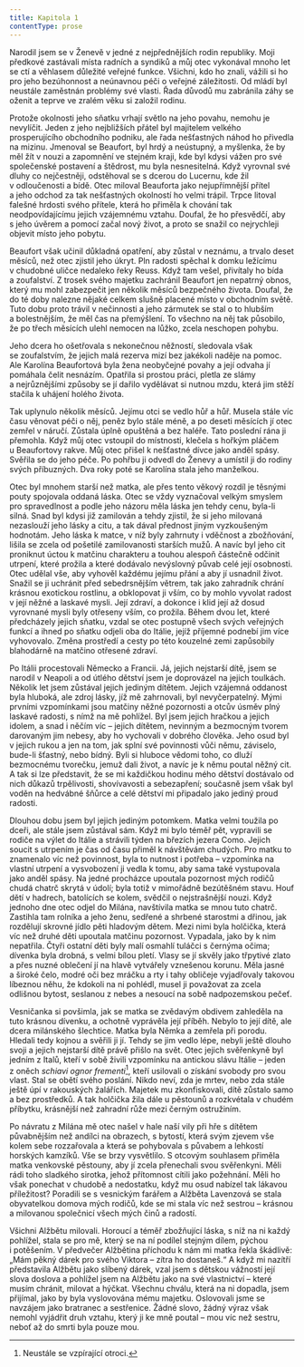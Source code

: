 ```yaml
---
title: Kapitola 1
contentType: prose
---
```


Narodil jsem se v Ženevě v jedné z nejpřednějších rodin republiky. Moji předkové zastávali místa radních a syndiků a můj otec vykonával mnoho let se ctí a věhlasem důležité veřejné funkce. Všichni, kdo ho znali, vážili si ho pro jeho bezúhonnost a neúnavnou péči o veřejné záležitosti. Od mládí byl neustále zaměstnán problémy své vlasti. Řada důvodů mu zabránila záhy se oženit a teprve ve zralém věku si založil rodinu.

Protože okolnosti jeho sňatku vrhají světlo na jeho povahu, nemohu je nevylíčit. Jeden z jeho nejbližších přátel byl majitelem velkého prosperujícího obchodního podniku, ale řada nešťastných náhod ho přivedla na mizinu. Jmenoval se Beaufort, byl hrdý a ne­ústupný, a myšlenka, že by měl žít v nouzi a zapomnění ve stejném kraji, kde byl kdysi vážen pro své společenské postavení a štědrost, mu byla nesnesitelná. Když vyrovnal své dluhy co nejčestněji, odstěhoval se s dcerou do Lucernu, kde žil v odloučenosti a bídě. Otec miloval Beauforta jako nejupřímnější přítel a jeho odchod za tak nešťastných okolností ho velmi trápil. Trpce litoval falešné hrdosti svého přítele, která ho přiměla k chování tak neodpovídajícímu jejich vzájemnému vztahu. Doufal, že ho přesvědčí, aby s jeho úvěrem a pomocí začal nový život, a proto se snažil co nejrychleji objevit místo jeho pobytu.

Beaufort však učinil důkladná opatření, aby zůstal v neznámu, a trvalo deset měsíců, než otec zjistil jeho úkryt. Pln radosti spěchal k domku ležícímu v chudobné uličce nedaleko řeky Reuss. Když tam vešel, přivítaly ho bída a zoufalství. Z trosek svého majetku zachránil Beaufort jen nepatrný obnos, který mu mohl zabezpečit jen několik měsíců bezpečného života. Doufal, že do té doby nalezne nějaké celkem slušně placené místo v obchodním světě. Tuto dobu proto trávil v nečinnosti a jeho zármutek se stal o to hlubším a bolestnějším, že měl čas na přemýšlení. To všechno na něj tak působilo, že po třech měsících ulehl nemocen na lůžko, zcela neschopen pohybu.

Jeho dcera ho ošetřovala s nekonečnou něžností, sledovala však se zoufalstvím, že jejich malá rezerva mizí bez jakékoli naděje na pomoc. Ale Karolína Beaufortová byla žena neobyčejné povahy a její odvaha jí pomáhala čelit nesnázím. Opatřila si prostou práci, pletla ze slámy a nejrůznějšími způsoby se jí dařilo vydělávat si nutnou mzdu, která jim stěží stačila k uhájení holého života.

Tak uplynulo několik měsíců. Jejímu otci se vedlo hůř a hůř. Musela stále víc času věnovat péči o něj, peněz bylo stále méně, a po deseti měsících jí otec zemřel v náručí. Zůstala úplně opuštěná a bez haléře. Tato poslední rána ji přemohla. Když můj otec vstoupil do místnosti, klečela s hořkým pláčem u Beaufortovy rakve. Můj otec přišel k nešťastné dívce jako anděl spásy. Svěřila se do jeho péče. Po pohřbu ji odvedl do Ženevy a umístil ji do rodiny svých příbuzných. Dva roky poté se Karolína stala jeho manželkou.

Otec byl mnohem starší než matka, ale přes tento věkový rozdíl je těsnými pouty spojovala oddaná láska. Otec se vždy vyznačoval velkým smyslem pro spravedlnost a podle jeho názoru měla láska jen tehdy cenu, byla-li silná. Snad byl kdysi již zamilován a tehdy zjistil, že si jeho milovaná nezaslouží jeho lásky a citu, a tak dával přednost jiným vyzkoušeným hodnotám. Jeho láska k matce, v níž byly zahrnuty i vděčnost a zbožňování, lišila se zcela od pošetilé zamilovanosti starších mužů. A navíc byl jeho cit proniknut úctou k matčinu charakteru a touhou alespoň částečně odčinit utrpení, které prožila a které dodávalo nevýslovný půvab celé její osobnosti. Otec udělal vše, aby vyhověl každému jejímu přání a aby jí usnadnil život. Snažil se ji uchránit před sebedrsnějším větrem, tak jako zahradník chrání krásnou exotickou rostlinu, a obklopovat ji vším, co by mohlo vyvolat radost v její něžné a laskavé mysli. Její zdraví, a dokonce i klid její až dosud vyrovnané mysli byly otřeseny vším, co prožila. Během dvou let, které předcházely jejich sňatku, vzdal se otec postupně všech svých veřejných funkcí a ihned po sňatku odjeli oba do Itálie, jejíž příjemné podnebí jim více vyhovovalo. Změna prostředí a cesty po této kouzelné zemi zapůsobily blahodárně na matčino otřesené zdraví.

Po Itálii procestovali Německo a Francii. Já, jejich nejstarší dítě, jsem se narodil v Neapoli a od útlého dětství jsem je doprovázel na jejich toulkách. Několik let jsem zůstával jejich jediným dítětem. Jejich vzájemná oddanost byla hluboká, ale zdroj lásky, jíž mě zahrnovali, byl nevyčerpatelný. Mými prvními vzpomínkami jsou matčiny něžné pozornosti a otcův úsměv plný laskavé radosti, s nímž na mě pohlížel. Byl jsem jejich hračkou a jejich idolem, a snad i něčím víc – jejich dítětem, nevinným a bezmocným tvorem darovaným jim nebesy, aby ho vychovali v dobrého člověka. Jeho osud byl v jejich rukou a jen na tom, jak splní své povinnosti vůči němu, záviselo, bude-li šťastný, nebo bídný. Byli si hluboce vědomi toho, co dluží bezmocnému tvorečku, jemuž dali život, a navíc je k němu poutal něžný cit. A tak si lze představit, že se mi každičkou hodinu mého dětství dostávalo od nich důkazů trpělivosti, shovívavosti a sebezapření; současně jsem však byl voděn na hedvábné šňůrce a celé dětství mi připadalo jako jediný proud radosti.

Dlouhou dobu jsem byl jejich jediným potomkem. Matka velmi toužila po dceři, ale stále jsem zůstával sám. Když mi bylo téměř pět, vypravili se rodiče na výlet do Itálie a strávili týden na březích jezera Como. Jejich soucit s utrpením je čas od času přiměl k návštěvám chudých. Pro matku to znamenalo víc než povinnost, byla to nutnost i potřeba – vzpomínka na vlastní utrpení a vysvobození ji vedla k tomu, aby sama také vystupovala jako anděl spásy. Na jedné procházce upoutala pozornost mých rodičů chudá chatrč skrytá v údolí; byla totiž v mimořádně bezútěšném stavu. Houf dětí v hadrech, batolících se kolem, svědčil o nejstrašnější nouzi. Když jednoho dne otec odjel do Milána, navštívila matka se mnou tuto chatrč. Zastihla tam rolníka a jeho ženu, sedřené a shrbené starostmi a dřinou, jak rozdělují skrovné jídlo pěti hladovým dětem. Mezi nimi byla holčička, která víc než druhé děti upoutala matčinu pozornost. Vypadala, jako by k nim nepatřila. Čtyři ostatní děti byly malí osmahlí tuláčci s černýma očima; dívenka byla drobná, s velmi bílou pletí. Vlasy se jí skvěly jako třpytivé zlato a přes nuzné oblečení jí na hlavě vytvářely vznešenou korunu. Měla jasné a široké čelo, modré oči bez mráčku a rty i tahy obličeje vyjadřovaly takovou líbeznou něhu, že kdokoli na ni pohlédl, musel ji považovat za zcela odlišnou bytost, seslanou z nebes a nesoucí na sobě nadpozemskou pečeť.

Vesničanka si povšimla, jak se matka se zvědavým obdivem zahleděla na tuto krásnou dívenku, a ochotně vyprávěla její příběh. Nebylo to její dítě, ale dcera milánského šlechtice. Matka byla Němka a zemřela při porodu. Hledali tedy kojnou a svěřili ji jí. Tehdy se jim vedlo lépe, nebyli ještě dlouho svoji a jejich nejstarší dítě právě přišlo na svět. Otec jejich svěřenkyně byl jedním z Italů, kteří v sobě živili vzpomínku na antickou slávu Itálie – jeden z oněch _schiavi ognor frementi_[^1], kteří usilovali o získání svobody pro svou vlast. Stal se obětí svého poslání. Nikdo neví, zda je mrtev, nebo zda stále ještě úpí v rakouských žalářích. Majetek mu zkonfiskovali, dítě zůstalo samo a bez prostředků. A tak holčička žila dále u pěstounů a rozkvétala v chudém příbytku, krásnější než zahradní růže mezi černým ostružiním.

Po návratu z Milána mě otec našel v hale naší vily při hře s dítětem půvabnějším než andílci na obrazech, s bytostí, která svým zjevem vše kolem sebe rozzařovala a která se pohybovala s půvabem a lehkostí horských kamzíků. Vše se brzy vysvětlilo. S otcovým souhlasem přiměla matka venkovské pěstouny, aby jí zcela přenechali svou svěřenkyni. Měli rádi toho sladkého sirotka, jehož přítomnost cítili jako požehnání. Měli ho však ponechat v chudobě a nedostatku, když mu osud nabízel tak lákavou příležitost? Poradili se s vesnickým farářem a Alžběta Lavenzová se stala obyvatelkou domova mých rodičů, kde se mi stala víc než sestrou – krásnou a milovanou společnicí všech mých činů a radostí.

Všichni Alžbětu milovali. Horoucí a téměř zbožňující láska, s níž na ni každý pohlížel, stala se pro mě, který se na ní podílel stejným dílem, pýchou i potěšením. V předvečer Alžbětina příchodu k nám mi matka řekla škádlivě: „Mám pěkný dárek pro svého Viktora – zít­ra ho dostaneš.“ A když mi nazítří představila Alžbětu jako slíbený dárek, vzal jsem s dětskou vážností její slova doslova a pohlížel jsem na Alžbětu jako na své vlastnictví – které musím chránit, milovat a hýčkat. Všechnu chválu, která na ni dopadla, jsem přijímal, jako by byla vyslovována mému majetku. Oslovovali jsme se navzájem jako bratranec a sestřenice. Žádné slovo, žádný výraz však nemohl vyjádřit druh vztahu, který ji ke mně poutal – mou víc než sestru, neboť až do smrti byla pouze mou.

  

[^1]: Neustále se vzpírající otroci.
